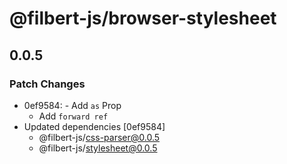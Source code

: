 # @filbert-js/browser-stylesheet

## 0.0.5

### Patch Changes

- 0ef9584: - Add `as` Prop
  - Add `forward ref`
- Updated dependencies [0ef9584]
  - @filbert-js/css-parser@0.0.5
  - @filbert-js/stylesheet@0.0.5
